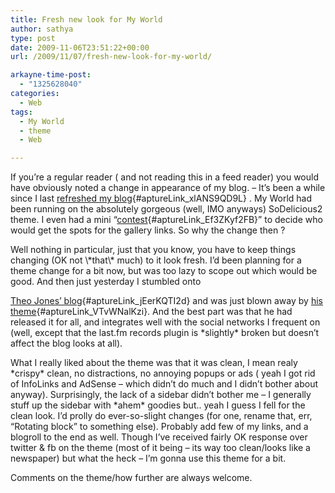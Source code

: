 ```yaml
---
title: Fresh new look for My World
author: sathya
type: post
date: 2009-11-06T23:51:22+00:00
url: /2009/11/07/fresh-new-look-for-my-world/

arkayne-time-post:
  - "1325628040"
categories:
  - Web
tags:
  - My World
  - theme
  - Web

---
```

If you&#8217;re a regular reader ( and not reading this in a feed reader) you would have obviously noted a change in appearance of my blog. &#8211; It&#8217;s been a while since I last [refreshed my blog][1]{#aptureLink_xlANS9QD9L} . My World had been running on the absolutely gorgeous (well, IMO anyways) SoDelicious2 theme. I even had a mini &#8220;[contest][2]{#aptureLink_Ef3ZKyf2FB}&#8221; to decide who would get the spots for the gallery links. So why the change then ?

<!--more-->Well nothing in particular, just that you know, you have to keep things changing (OK not \*that\* much) to it look fresh. I&#8217;d been planning for a theme change for a bit now, but was too lazy to scope out which would be good. And then just yesterday I stumbled onto 

[Theo Jones&#8217; blog][3]{#aptureLink_jEerKQTI2d} and was just blown away by [his theme][4]{#aptureLink_VTvWNalKzi}. And the best part was that he had released it for all, and integrates well with the social networks I frequent on (well, except that the last.fm records plugin is \*slightly\* broken but doesn&#8217;t affect the blog looks at all).

What I really liked about the theme was that it was clean, I mean realy \*crispy\* clean, no distractions, no annoying popups or ads ( yeah I got rid of InfoLinks and AdSense &#8211; which didn&#8217;t do much and I didn&#8217;t bother about anyway). Surprisingly, the lack of a sidebar didn&#8217;t bother me &#8211; I generally stuff up the sidebar with \*ahem\* goodies but.. yeah I guess I fell for the clean look. I&#8217;d prolly do ever-so-slight changes (for one, rename that, err, &#8220;Rotating block&#8221; to something else). Probably add few of my links, and a blogroll to the end as well. Though I&#8217;ve received fairly OK response over twitter & fb on the theme (most of it being &#8211; its way too clean/looks like a newspaper) but what the heck &#8211; I&#8217;m gonna use this theme for a bit.

Comments on the theme/how further are always welcome.

 [1]: ../2008/07/01/my-world-gets-spiffier/
 [2]: ../2008/07/15/the-my-world-comment-and-win-contestwell-sorta/
 [3]: http://theojones.net/
 [4]: http://theojones.net/tj-clean-wordpress-theme/
